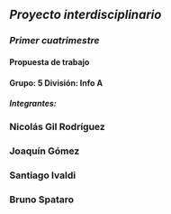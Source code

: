 ## *Proyecto interdisciplinario*
### *Primer cuatrimestre*
#### Propuesta de trabajo
#### Grupo: 5   División: Info A
#### *Integrantes:*
### Nicolás Gil Rodríguez
### Joaquín Gómez
### Santiago Ivaldi
### Bruno Spataro
